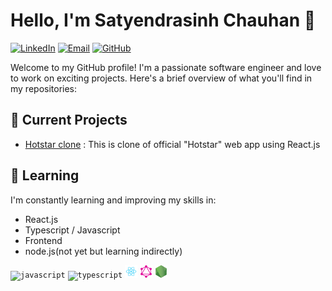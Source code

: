 # Hello, I'm Satyendrasinh Chauhan 👋

[![LinkedIn](https://img.shields.io/badge/LinkedIn-Connect-blue?style=flat-square&logo=linkedin)](https://www.linkedin.com/in/satyendrasinh-chauhan-1b3ab4193)
[![Email](https://img.shields.io/badge/Email-Contact-white?style=flat-square&logo=gmail)](mailto:satyendra.code.pro@gmail.com)
[![GitHub](https://img.shields.io/badge/GitHub-Follow-blue?style=flat-square&logo=github)](https://github.com/SatyendraCODE)

Welcome to my GitHub profile! I'm a passionate software engineer and love to work on exciting projects. Here's a brief overview of what you'll find in my repositories:

## 🔭 Current Projects

- [Hotstar clone](https://github.com/SatyendraCODE/hotstar_clone) : This is clone of official "Hotstar" web app using React.js

  
## 🌱 Learning

I'm constantly learning and improving my skills in:

- React.js
- Typescript / Javascript
- Frontend
- node.js(not yet but learning indirectly)

<code><img height="20" alt="javascript" src="https://upload.wikimedia.org/wikipedia/commons/thumb/6/6a/JavaScript-logo.png/900px-JavaScript-logo.png?20120221235433"></code>
<code><img height="20" alt="typescript" src="https://upload.wikimedia.org/wikipedia/commons/4/4c/Typescript_logo_2020.svg"></code>
<code><img height="20" alt="react" src="https://raw.githubusercontent.com/github/explore/80688e429a7d4ef2fca1e82350fe8e3517d3494d/topics/react/react.png"></code>
<code><img height="20" alt="graphql" src="https://raw.githubusercontent.com/github/explore/5c058a388828bb5fde0bcafd4bc867b5bb3f26f3/topics/graphql/graphql.png"></code>
<code><img height="20" alt="nodejs" src="https://raw.githubusercontent.com/github/explore/80688e429a7d4ef2fca1e82350fe8e3517d3494d/topics/nodejs/nodejs.png"></code>   

<!--
**SatyendraCODE/SatyendraCODE** is a ✨ _special_ ✨ repository because its `README.md` (this file) appears on your GitHub profile.

Here are some ideas to get you started:

- 🔭 I’m currently working on ...
- 🌱 I’m currently learning ...
- 👯 I’m looking to collaborate on ...
- 🤔 I’m looking for help with ...
- 💬 Ask me about ...
- 📫 How to reach me: ...
- 😄 Pronouns: ...
- ⚡ Fun fact: ...
-->
